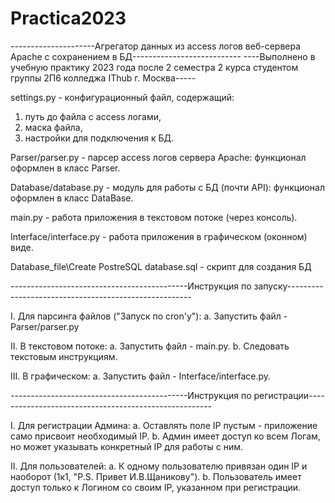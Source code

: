 # Practica2023
 
---------------------Агрегатор данных из access логов веб-сервера Apache с сохранением в БД---------------------------
----Выполнено в учебную практику 2023 года после 2 семестра 2 курса студентом группы 2П6 колледжа IThub г. Москва-----

settings.py - конфигурационный файл, содержащий:
1. путь до файла с access логами,
2. маска файла,
3. настройки для подключения к БД.

Parser/parser.py - парсер access логов сервера Apache:
функционал оформлен в класс Parser.

Database/database.py - модуль для работы с БД (почти API):
функционал оформлен в класс DataBase.

main.py - работа приложения в текстовом потоке (через консоль).

Interface/interface.py - работа приложения в графическом (оконном) виде.

Database_file\Create PostreSQL database.sql - скрипт для создания БД

--------------------------------------------Инструкция по запуску------------------------------------------------------


I. Для парсинга файлов ("Запуск по cron'у"):
    а. Запустить файл - Parser/parser.py

II. В текстовом потоке: 
    а. Запустить файл - main.py.
    b. Следовать текстовым инструкциям.

III. В графическом:
    а. Запустить файл - Interface/interface.py.


--------------------------------------------Инструкция по регистрации------------------------------------------------------


I. Для регистрации Админа:
    а. Оставлять поле IP пустым - приложение само присвоит необходимый IP.
    b. Админ имеет доступ ко всем Логам, но может указывать конкретный IP для работы с ним.

II. Для пользователей:
    а. К одному пользователю привязан один IP и наоборот (1к1, "P.S. Привет И.В.Щаникову").
    b. Пользователь имеет доступ только к Логином со своим IP, указанном при регистрации.

